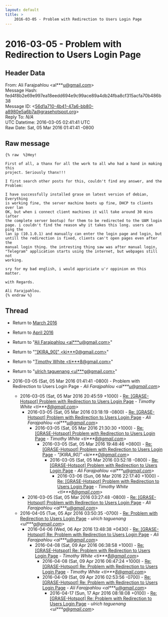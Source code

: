 ```yaml
---
layout: default
title: >
    2016-03-05 - Problem with Redirection to Users Login Page
---
```


# 2016-03-05 - Problem with Redirection to Users Login Page

## Header Data

From: Ali Farajpahlou \<al***u@gmail.com\><br>
Message Hash: fed4f8b2e69e997ea18eedd694e9c99ace89a4db24fba8cf315acfa70b486b38<br>
Message ID: \<56d1a710-4b41-47a6-bb80-a8980e5a6b7a@grasehotspot.org\><br>
Reply To: _N/A_<br>
UTC Datetime: 2016-03-05 02:41:41 UTC<br>
Raw Date: Sat, 05 Mar 2016 01:41:41 -0800<br>

## Raw message

```
{% raw  %}Hey!

First of all, a thanx for all the work to all who had a hand in making this 
project. Seriously thanx!!!

I first search other posts for this, couldn't find any answer, and the 
Problem:

I have successfully installed grase on latest version of debian, Everything 
is working fine, the server machine boots up fine, DHCP to clients over lan 
OK, but when i connect client machines it will take around 30 mins (after 
the complete server bootup) for them to be redirected to the UAM login 
page. i couldn't find the reason why it takes this long. users can ping the 
lan ip (10.1.0.1) and manually can enter the login page and login, but 
untill the redirection is fixed, clients can't open pages even after the 
manual login thing. the intresting thing saw was after manual login, 
"Telegram" application starts using the internet, but webpages still not 
working.

sry for my bad english, i would appriciate u'r oppinion on this matter.

with Regards.

Ali Farajpahlou.
{% endraw %}
```

## Thread

+ Return to [March 2016](/archive/2016/03)
+ Return to [April 2016](/archive/2016/04)

+ Return to "[Ali Farajpahlou <al***u<span>@</span>gmail.com>](/authors/al___u_at_gmail_com)"
+ Return to "["[KIRA_90]" <ki***0<span>@</span>gmail.com>](/authors/ki___0_at_gmail_com)"
+ Return to "[Timothy White <ti***8<span>@</span>gmail.com>](/authors/ti___8_at_gmail_com)"
+ Return to "[ulrich taguenang <ul***g<span>@</span>gmail.com>](/authors/ul___g_at_gmail_com)"

+ 2016-03-05 (Sat, 05 Mar 2016 01:41:41 -0800) - Problem with Redirection to Users Login Page - _Ali Farajpahlou \<al***u@gmail.com\>_
  + 2016-03-05 (Sat, 05 Mar 2016 20:45:59 +1000) - [Re: [GRASE-Hotspot] Problem with Redirection to Users Login Page](/archive/2016/03/b186e053998c9057a524110e7c0d09e1c422c5b6ce0cdeb241d6bac1d4ba9202) - _Timothy White \<ti***8@gmail.com\>_
    + 2016-03-05 (Sat, 05 Mar 2016 03:18:19 -0800) - [Re: [GRASE-Hotspot] Problem with Redirection to Users Login Page](/archive/2016/03/d899de0798bc076558bbc7d290db0713409e2fd5e35ca50d291ea4f11b7fe2f3) - _Ali Farajpahlou \<al***u@gmail.com\>_
      + 2016-03-05 (Sat, 05 Mar 2016 21:30:30 +1000) - [Re: [GRASE-Hotspot] Problem with Redirection to Users Login Page](/archive/2016/03/107c01552b3e4e2733cbf9b9aac4f6223b05fa3f1d409e684db857def13bc54f) - _Timothy White \<ti***8@gmail.com\>_
        + 2016-03-05 (Sat, 05 Mar 2016 19:48:46 +0800) - [Re: [GRASE-Hotspot] Problem with Redirection to Users Login Page](/archive/2016/03/dc4e241bac32265a6ec25c93f83f388aa1a8219eae824a2702017bee3dd62eb3) - _"[KIRA_90]" \<ki***0@gmail.com\>_
          + 2016-03-05 (Sat, 05 Mar 2016 03:52:18 -0800) - [Re: [GRASE-Hotspot] Problem with Redirection to Users Login Page](/archive/2016/03/f3c9486f68a2a962651348547d8b68310e482381f47b1f27b07d77a0bea66c79) - _Ali Farajpahlou \<al***u@gmail.com\>_
            + 2016-03-06 (Sun, 06 Mar 2016 22:17:40 +1000) - [Re: [GRASE-Hotspot] Problem with Redirection to Users Login Page](/archive/2016/03/3caa98e386cbfca8b9b4e847ab0d3634d9627a70b1a632210a19c9eb83cfb41d) - _Timothy White \<ti***8@gmail.com\>_
    + 2016-03-05 (Sat, 05 Mar 2016 03:27:48 -0800) - [Re: [GRASE-Hotspot] Problem with Redirection to Users Login Page](/archive/2016/03/09c4fb141b2f845a1d8e264a80f99306c4824c3898a178b09dfc044e602191e7) - _Ali Farajpahlou \<al***u@gmail.com\>_
  + 2016-04-05 (Tue, 05 Apr 2016 03:50:35 -0700) - [Re: Problem with Redirection to Users Login Page](/archive/2016/04/bea3b05965c52df39c3578211cf39edd0778ac98afc3177cc51e5cab760628a1) - _ulrich taguenang \<ul***g@gmail.com\>_
    + 2016-04-06 (Wed, 06 Apr 2016 13:48:38 +0430) - [Re: [GRASE-Hotspot] Re: Problem with Redirection to Users Login Page](/archive/2016/04/1da6f7f2fce49bb4856fc4f0e042ec964dc20510789d6f56d06e951ce983a91e) - _Ali Farajpahlou \<al***u@gmail.com\>_
      + 2016-04-08 (Sat, 09 Apr 2016 06:38:58 +1000) - [Re: [GRASE-Hotspot] Re: Problem with Redirection to Users Login Page](/archive/2016/04/d16ff93bbc158f37b2f5b4f8607984d650006485e234742740d8637e9dac186b) - _Timothy White \<ti***8@gmail.com\>_
        + 2016-04-08 (Sat, 09 Apr 2016 06:47:24 +1000) - [Re: [GRASE-Hotspot] Re: Problem with Redirection to Users Login Page](/archive/2016/04/1771d62273d063799ab339d7fcf1d95d8a112ae6d763bad607c199ca6d171234) - _Timothy White \<ti***8@gmail.com\>_
        + 2016-04-09 (Sat, 09 Apr 2016 02:53:56 -0700) - [Re: [GRASE-Hotspot] Re: Problem with Redirection to Users Login Page](/archive/2016/04/61a10b0c6cf317828686c8089114246298623c5c92a41f26a362cb9003b12edd) - _Ali Farajpahlou \<al***u@gmail.com\>_
          + 2016-04-17 (Sun, 17 Apr 2016 08:18:08 +0100) - [Re: [GRASE-Hotspot] Re: Problem with Redirection to Users Login Page](/archive/2016/04/88a3c35935aa735524a99557e324ab150606aa39d92f17a1b047215d0c5e8bac) - _ulrich taguenang \<ul***g@gmail.com\>_

